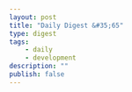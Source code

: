 ```yaml
---
layout: post
title: "Daily Digest &#35;65"
type: digest
tags: 
    - daily
    - development
description: ""
publish: false
---
```

